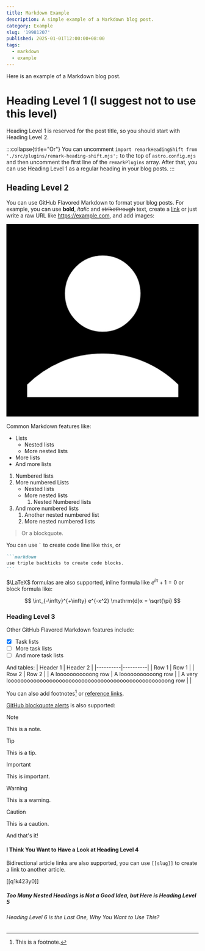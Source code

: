 ```yaml
---
title: Markdown Example
description: A simple example of a Markdown blog post.
category: Example
slug: '19981207'
published: 2025-01-01T12:00:00+08:00
tags:
  - markdown
  - example
---
```


Here is an example of a Markdown blog post.

# Heading Level 1 (I suggest not to use this level)

Heading Level 1 is reserved for the post title, so you should start with Heading Level 2.

:::collapse{title="Or"}
You can uncomment `import remarkHeadingShift from './src/plugins/remark-heading-shift.mjs';` to the top of `astro.config.mjs` and then uncomment the first line of the `remarkPlugins` array. After that, you can use Heading Level 1 as a regular heading in your blog posts.
:::

## Heading Level 2

You can use GitHub Flavored Markdown to format your blog posts. For example, you can use **bold**, _italic_ and ~~strikethrough~~ text, create a [link](https://example.com) or just write a raw URL like https://example.com, and add images:

![Example Image](../../assets/img/avatar.jpg)

Common Markdown features like:

- Lists
  - Nested lists
  - More nested lists
- More lists
- And more lists

1. Numbered lists
2. More numbered Lists
   - Nested lists
   - More nested lists
     1. Nested Numbered lists
3. And more numbered lists
   1. Another nested numbered list
   2. More nested numbered lists

> Or a blockquote.

You can use <code>\`</code> to create code line like `this`, or

````markdown
```markdown
use triple backticks to create code blocks.
```
````

$\LaTeX$ formulas are also supported, inline formula like $e^{i\pi} + 1 = 0$ or block formula like:

$$
 \int_{-\infty}^{+\infty} e^{-x^2} \mathrm{d}x = \sqrt{\pi}
$$

### Heading Level 3

Other GitHub Flavored Markdown features include:

- [x] Task lists
- [ ] More task lists
- [ ] And more task lists

And tables:
| Header 1 | Header 2 |
|----------|----------|
| Row 1 | Row 1 |
| Row 2 | Row 2 |
| A looooooooooong row | A looooooooooong row |
| A very loooooooooooooooooooooooooooooooooooooooooooooooooong row | |

You can also add footnotes[^1] or [reference links][refer].

[^1]: This is a footnote.

[refer]: https://example.com

[GitHub blockquote alerts](https://github.com/orgs/community/discussions/16925) is also supported:

> [!NOTE]
> This is a note.

> [!TIP]
> This is a tip.

> [!IMPORTANT]
> This is important.

> [!WARNING]
> This is a warning.

> [!CAUTION]
> This is a caution.

And that's it!

#### I Think You Want to Have a Look at Heading Level 4

Bidirectional article links are also supported, you can use `[[slug]]` to create a link to another article.

[[q1k423y0]]

##### Too Many Nested Headings is Not a Good Idea, but Here is Heading Level 5

###### Heading Level 6 is the Last One, Why You Want to Use This?
